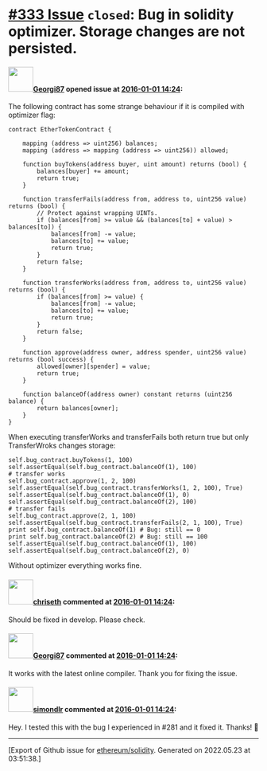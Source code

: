 # [\#333 Issue](https://github.com/ethereum/solidity/issues/333) `closed`: Bug in solidity optimizer. Storage changes are not persisted.

#### <img src="https://avatars.githubusercontent.com/u/259400?u=00601280ef6bc42b1d08c69f860799b91db0070b&v=4" width="50">[Georgi87](https://github.com/Georgi87) opened issue at [2016-01-01 14:24](https://github.com/ethereum/solidity/issues/333):

The following contract has some strange behaviour if it is compiled with optimizer flag:

```
contract EtherTokenContract {

    mapping (address => uint256) balances;
    mapping (address => mapping (address => uint256)) allowed;

    function buyTokens(address buyer, uint amount) returns (bool) {
        balances[buyer] += amount;
        return true;
    }

    function transferFails(address from, address to, uint256 value) returns (bool) {
        // Protect against wrapping UINTs.
        if (balances[from] >= value && (balances[to] + value) > balances[to]) {
            balances[from] -= value;
            balances[to] += value;
            return true;
        }
        return false;
    }

    function transferWorks(address from, address to, uint256 value) returns (bool) {
        if (balances[from] >= value) {
            balances[from] -= value;
            balances[to] += value;
            return true;
        }
        return false;
    }

    function approve(address owner, address spender, uint256 value) returns (bool success) {
        allowed[owner][spender] = value;
        return true;
    }

    function balanceOf(address owner) constant returns (uint256 balance) {
        return balances[owner];
    }
}
```

When executing transferWorks and transferFails both return true but only TransferWroks changes storage:

```
self.bug_contract.buyTokens(1, 100)
self.assertEqual(self.bug_contract.balanceOf(1), 100)
# transfer works
self.bug_contract.approve(1, 2, 100)
self.assertEqual(self.bug_contract.transferWorks(1, 2, 100), True)
self.assertEqual(self.bug_contract.balanceOf(1), 0)
self.assertEqual(self.bug_contract.balanceOf(2), 100)
# transfer fails
self.bug_contract.approve(2, 1, 100)
self.assertEqual(self.bug_contract.transferFails(2, 1, 100), True)
print self.bug_contract.balanceOf(1) # Bug: still == 0
print self.bug_contract.balanceOf(2) # Bug: still == 100
self.assertEqual(self.bug_contract.balanceOf(1), 100)
self.assertEqual(self.bug_contract.balanceOf(2), 0)
```

Without optimizer everything works fine.


#### <img src="https://avatars.githubusercontent.com/u/9073706?v=4" width="50">[chriseth](https://github.com/chriseth) commented at [2016-01-01 14:24](https://github.com/ethereum/solidity/issues/333#issuecomment-173307394):

Should be fixed in develop. Please check.

#### <img src="https://avatars.githubusercontent.com/u/259400?u=00601280ef6bc42b1d08c69f860799b91db0070b&v=4" width="50">[Georgi87](https://github.com/Georgi87) commented at [2016-01-01 14:24](https://github.com/ethereum/solidity/issues/333#issuecomment-173522866):

It works with the latest online compiler. Thank you for fixing the issue.

#### <img src="https://avatars.githubusercontent.com/u/716965?u=0244e9f8f00db648987c818f23a6c7666a9ecf94&v=4" width="50">[simondlr](https://github.com/simondlr) commented at [2016-01-01 14:24](https://github.com/ethereum/solidity/issues/333#issuecomment-173583471):

Hey. I tested this with the bug I experienced in #281 and it fixed it. Thanks! :clap:


-------------------------------------------------------------------------------



[Export of Github issue for [ethereum/solidity](https://github.com/ethereum/solidity). Generated on 2022.05.23 at 03:51:38.]
